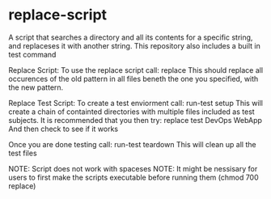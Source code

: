 # replace-script
A script that searches a directory and all its contents for a specific string, and replaceses it with another string.
This repository also includes a built in test command

Replace Script:
  To use the replace script call: replace <path> <old pattern> <new pattern>
    This should replace all occurences of the old pattern in all files beneth the one you specified, with the new pattern.
 
Replace Test Script:
  To create a test enviorment call: run-test setup
    This will create a chain of containted directories with multiple files included as test subjects.
    It is recommended that you then try: replace test DevOps WebApp
      And then check to see if it works
  
  Once you are done testing call: run-test teardown
    This will clean up all the test files

NOTE: Script does not work with spaceses
NOTE: It might be nessisary for users to first make the scripts executable before running them (chmod 700 replace)
